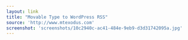 ```yaml
---
layout: link
title: "Movable Type to WordPress RSS"
source: 'http://www.mtexodus.com'
screenshot: 'screenshots/10c2940c-ac41-484e-9eb9-d3d31742095a.jpg'
---
```



